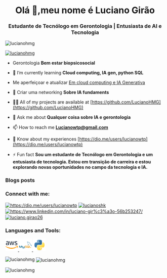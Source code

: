 <h1 align="center">Olá 👋,meu nome é Luciano Girão </h1>
<h3 align="center">Estudante de Tecnólogo em Gerontologia | Entusiasta de AI e Tecnologia</h3>

<p align="left"> <img src="https://komarev.com/ghpvc/?username=lucianohmg&label=Profile%20views&color=0e75b6&style=flat" alt="lucianohmg" /> </p>

<p align="left"> <a href="https://github.com/ryo-ma/github-profile-trophy"><img src="https://github-profile-trophy.vercel.app/?username=lucianohmg" alt="lucianohmg" /></a> </p>

- Gerontologia **Bem estar biopsicosocial**

- 🌱 I’m currently learning **Cloud computing, IA gen, python SQL**

- Me aperfeiçoar e atualizar [Em cloud computing e IA Generativa ](https://azure.microsoft.com/pt-br/free/search/?ef_id=_k_CjwKCAjwxNW2BhAkEiwA24Cm9N6ndwQOu94r9abazlOK0zaNlp-TETuUwkZx873W9LSlt7R16l2SzhoC2V8QAvD_BwE_k_&OCID=AIDcmmzmnb0182_SEM__k_CjwKCAjwxNW2BhAkEiwA24Cm9N6ndwQOu94r9abazlOK0zaNlp-TETuUwkZx873W9LSlt7R16l2SzhoC2V8QAvD_BwE_k_&gad_source=1&gclid=CjwKCAjwxNW2BhAkEiwA24Cm9N6ndwQOu94r9abazlOK0zaNlp-TETuUwkZx873W9LSlt7R16l2SzhoC2V8QAvD_BwE)

- 🤝 Criar uma networking **Sobre IA fundaments**

- 👨‍💻 All of my projects are available at [https://github.com/LucianoHMG](https://github.com/LucianoHMG)

- 💬 Ask me about **Qualquer coisa sobre IA e gerontologia**

- 📫 How to reach me **Lucianowtp@gmail.com**

- 📄 Know about my experiences [https://dio.me/users/lucianowtp](https://dio.me/users/lucianowtp)

- ⚡ Fun fact **Sou um estudante de Tecnólogo em Gerontologia e um entusiasta de tecnologia. Estou em transição de carreira e estou explorando novas oportunidades no campo da tecnologia e IA.**

### Blogs posts
<!-- BLOG-POST-LIST:START -->
<!-- BLOG-POST-LIST:END -->

<h3 align="left">Connect with me:</h3>
<p align="left">
<a href="https://dev.to/https://dio.me/users/lucianowtp" target="blank"><img align="center" src="https://raw.githubusercontent.com/rahuldkjain/github-profile-readme-generator/master/src/images/icons/Social/devto.svg" alt="https://dio.me/users/lucianowtp" height="30" width="40" /></a>
<a href="https://twitter.com/lucianoshk" target="blank"><img align="center" src="https://raw.githubusercontent.com/rahuldkjain/github-profile-readme-generator/master/src/images/icons/Social/twitter.svg" alt="lucianoshk" height="30" width="40" /></a>
<a href="https://linkedin.com/in/https://www.linkedin.com/in/luciano-gir%c3%a3o-56b253247/" target="blank"><img align="center" src="https://raw.githubusercontent.com/rahuldkjain/github-profile-readme-generator/master/src/images/icons/Social/linked-in-alt.svg" alt="https://www.linkedin.com/in/luciano-gir%c3%a3o-56b253247/" height="30" width="40" /></a>
<a href="https://instagram.com/luciano.girao26" target="blank"><img align="center" src="https://raw.githubusercontent.com/rahuldkjain/github-profile-readme-generator/master/src/images/icons/Social/instagram.svg" alt="luciano.girao26" height="30" width="40" /></a>
</p>

<h3 align="left">Languages and Tools:</h3>
<p align="left"> <a href="https://aws.amazon.com" target="_blank" rel="noreferrer"> <img src="https://raw.githubusercontent.com/devicons/devicon/master/icons/amazonwebservices/amazonwebservices-original-wordmark.svg" alt="aws" width="40" height="40"/> </a> <a href="https://www.mysql.com/" target="_blank" rel="noreferrer"> <img src="https://raw.githubusercontent.com/devicons/devicon/master/icons/mysql/mysql-original-wordmark.svg" alt="mysql" width="40" height="40"/> </a> <a href="https://www.python.org" target="_blank" rel="noreferrer"> <img src="https://raw.githubusercontent.com/devicons/devicon/master/icons/python/python-original.svg" alt="python" width="40" height="40"/> </a> </p>

<p><img align="left" src="https://github-readme-stats.vercel.app/api/top-langs?username=lucianohmg&show_icons=true&locale=en&layout=compact" alt="lucianohmg" /></p>

<p>&nbsp;<img align="center" src="https://github-readme-stats.vercel.app/api?username=lucianohmg&show_icons=true&locale=en" alt="lucianohmg" /></p>

<p><img align="center" src="https://github-readme-streak-stats.herokuapp.com/?user=lucianohmg&" alt="lucianohmg" /></p>
